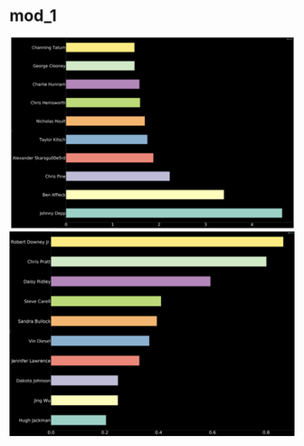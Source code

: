# mod_1
![Plot](https://raw.githubusercontent.com/denisdunn/mod_1/master/Screen%20Shot%202019-03-29%20at%2012.52.25%20PM.png)
![Plot](https://raw.githubusercontent.com/denisdunn/mod_1/master/Screen%20Shot%202019-03-29%20at%201.03.35%20PM.png)     
      

      
